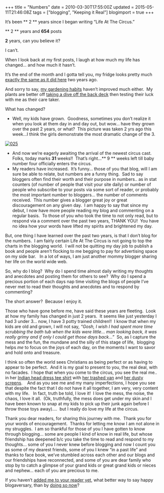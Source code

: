 +++
title = "Numbers"
date = 2010-03-30T17:55:00Z
updated = 2015-05-11T21:46:08Z
tags = ["blogging", "Keeping it Real"]
blogimport = true 
+++

It’s been **
2
** years since I began writing “Life At The Circus.” 

**
2
** years and 
**654**
 posts


**2** 
years, can you believe it?&#160;&#160; 

I can’t. 

When I look back at my first posts, I laugh at how much my life has changed… and how much it hasn’t.&#160; 

It’s the end of the month and I gotta tell you, my fridge looks pretty much [exactly the same as it did here](http://lifeatthecircus.com/2008/03/31/the-end-of-the-world-as-we-know-it/) two years ago.&#160; 

And sorry to say, [my gardening habits](http://lifeatthecircus.com/2008/03/31/my-not-so-green-thumb/) haven’t improved much either.&#160; My plants are better off [taking a dive off the back deck](http://lifeatthecircus.com/2008/04/01/the-answer-my-friend-is-blowing-in-the-wind/) then testing their luck with me as their care taker.&#160; 

What has changed?

*   Well, my kids have grown.&#160; Goodness, sometimes you don’t realize it when you look at them day in and day out, but wow… have they grown over the past 2 years, or what?&#160; This picture was taken 2 yrs ago this week…I think the girls demonstrate the most dramatic change of the 3.&#160;&#160;

[![025](https://latc.s3.amazonaws.com/wp-content/uploads/2010/03/025.jpg "025")](https://latc.s3.amazonaws.com/wp-content/uploads/2010/03/025.jpg) 

*   And now we’re eagerly awaiting the arrival of the newest circus cast.&#160; Folks, today marks 
**31** 
weeks!!&#160; That’s right…**
9
** weeks left till baby number four officially enters the circus.&#160;
*   My readers have increased.&#160; It’s funny… those of you that blog, will I am sure be able to relate, but numbers are a funny thing.&#160; Sad to say bloggers often find their worth and their purpose in numbers.. as in stat counters (of number of people that visit your site daily) or number of people who subscribe to your posts via some sort of reader, or probably the most important number to bloggers… the number of comments received.&#160; This number gives a blogger great joy or great discouragement on any given day.&#160; I am happy to say that since my debut, I now have more people reading my blog and commenting on a regular basis.&#160; To those of you who took the time to not only read, but to respond via a comment over the past two years, THANK YOU!&#160; You have no idea how your words have lifted my spirits and brightened my day.&#160;

But, one thing I have learned over the past two years, is that I don’t blog for the numbers.&#160; I am fairly certain Life At The Circus is not going to top the charts in the blogging world.&#160; I will not be quitting my day job to publish a book and people aren’t flocking to me begging to pay for advertising space on my side bar.&#160;&#160; In a lot of ways, I am just another mommy blogger sharing her life on the world wide web.&#160; 

So, why do I blog?&#160; Why do I spend time almost daily writing my thoughts and anecdotes and posting them for others to see?&#160; Why do I spend a precious portion of each days nap time visiting the blogs of people I’ve never met to read their thoughts and anecdotes and to respond by commenting?&#160; 

The short answer?&#160; Because I enjoy it. 

Those who have gone before me, have said these years are fleeting.&#160; Look at how my family has changed in just 2 years.&#160; It seems like just yesterday I had 3 under 3… now, I have 3 potty trained children!!&#160; I know that when my kids are old and grown, I will not say, _“Gosh, I wish I had spent more time scrubbing the bath tub when the kids were little… man looking back, it was really grimy and if only I could get those days back…”_&#160; So, as I capture the mess and the fun, the mundane and the silly of this stage of life,&#160; blogging helps _me_ to focus on the joys of each day, on the moments I want to savor and hold onto and treasure.&#160; 

I think so often the world sees Christians as being perfect or as having to appear to be perfect.&#160; And it is my goal to present to you, the real deal, with no facades.&#160; I hope that when you come to the circus, you see the real me.. in her [Indian head dress tee shirt](http://lifeatthecircus.com/2010/03/21/comfort-clothes/) with [her trashed van](http://lifeatthecircus.com/2008/08/28/keep-it-real-check-out-my-wheels/) and [her dusty screens](http://lifeatthecircus.com/2008/04/04/how-do-you-say-i-love-you/).&#160;&#160;&#160; And as you see me and my many imperfections, I hope you see that despite the fact that I do not have it all together, I am very, very content with my life.&#160;&#160; In fact, truth be told, I love it!&#160; I love the mess, the noise, the chaos, I love it all.&#160; (Ok, truthfully, the mess does get under my skin and I have been known to snap at my kids to pick up their junk again before I throw those toys away)….&#160; but I really do love my life at the circus.

Thank you dear readers, for sharing this journey with me.&#160; Thank you for your words of encouragement.&#160; Thanks for letting me know I am not alone in my struggles.&#160; I am so thankful for those of you I have gotten to know through blogging… some are people I kind of know in real life, but whose friendship has deepened b/c you take the time to read and respond to my thoughts… some of you I never knew before blogging and now I count you as some of my dearest friends, some of you I knew “in a past life” and thanks to face book, we’ve stumbled across each other and our blogs and our friendships have reconnected, and some of you are dear family who stop by to catch a glimpse of your grand kids or great grand kids or nieces and nephew… each of you are precious to me.&#160; 

If you haven’t [added me to your reader yet](http://feeds2.feedburner.com/LifeAtTheCircus), what better way to say happy blogaversary, than by [doing so now](http://feeds2.feedburner.com/LifeAtTheCircus)?&#160; 
